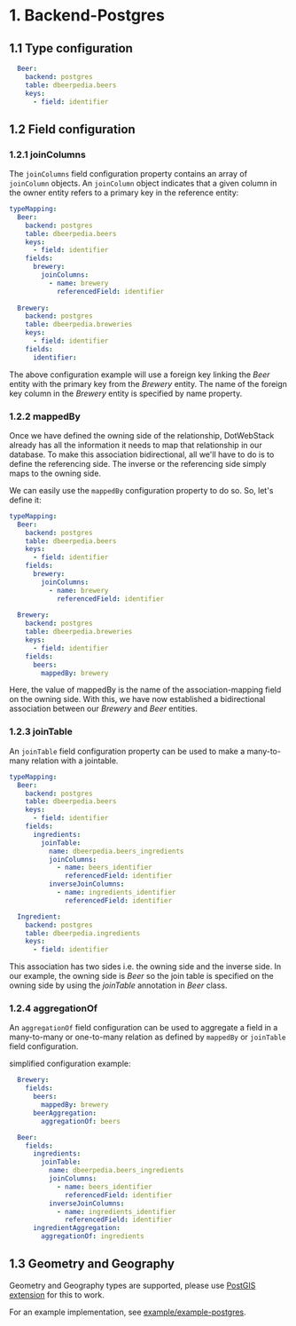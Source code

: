 # 1. Backend-Postgres

## 1.1 Type configuration

```yaml
  Beer:
    backend: postgres
    table: dbeerpedia.beers
    keys:
      - field: identifier
```

## 1.2 Field configuration

### 1.2.1 joinColumns

The `joinColumns` field configuration property contains an array of `joinColumn` objects. An `joinColumn` object indicates that a given column in the owner entity refers to a primary key in the reference entity:

```yaml
typeMapping:
  Beer:
    backend: postgres
    table: dbeerpedia.beers
    keys:
      - field: identifier
    fields:
      brewery:
        joinColumns:
          - name: brewery
            referencedField: identifier
            
  Brewery:
    backend: postgres
    table: dbeerpedia.breweries
    keys:
      - field: identifier
    fields:
      identifier:    
```
The above configuration example will use a foreign key linking the *Beer* entity with the primary key from the *Brewery* entity. The name of the foreign key column in the *Brewery* entity is specified by name property.

### 1.2.2 mappedBy

Once we have defined the owning side of the relationship, DotWebStack already has all the information it needs to map that relationship in our database. To make this association bidirectional, all we'll have to do is to define the referencing side. The inverse or the referencing side simply maps to the owning side.

We can easily use the `mappedBy` configuration property to do so. So, let's define it:
```yaml
typeMapping:
  Beer:
    backend: postgres
    table: dbeerpedia.beers
    keys:
      - field: identifier
    fields:
      brewery:
        joinColumns:
          - name: brewery
            referencedField: identifier
            
  Brewery:
    backend: postgres
    table: dbeerpedia.breweries
    keys:
      - field: identifier
    fields:
      beers:
        mappedBy: brewery
```
Here, the value of mappedBy is the name of the association-mapping field on the owning side. With this, we have now established a bidirectional association between our *Brewery* and *Beer* entities.

### 1.2.3 joinTable

An `joinTable` field configuration property can be used to make a many-to-many relation with a jointable. 

```yaml
typeMapping:
  Beer:
    backend: postgres
    table: dbeerpedia.beers
    keys:
      - field: identifier
    fields:
      ingredients:
        joinTable:
          name: dbeerpedia.beers_ingredients
          joinColumns:
            - name: beers_identifier
              referencedField: identifier
          inverseJoinColumns:
            - name: ingredients_identifier
              referencedField: identifier

  Ingredient:
    backend: postgres
    table: dbeerpedia.ingredients
    keys:
      - field: identifier
```
This association has two sides i.e. the owning side and the inverse side. In our example, the owning side is *Beer* so the join table is specified on the owning side by using the *joinTable* annotation in *Beer* class.

### 1.2.4 aggregationOf

An `aggregationOf` field configuration can be used to aggregate a field in a many-to-many or one-to-many relation as defined by `mappedBy` or `joinTable` field configuration.

simplified configuration example:
```yaml
  Brewery:
    fields:
      beers:
        mappedBy: brewery
      beerAggregation:
        aggregationOf: beers

  Beer:
    fields:
      ingredients:
        joinTable:
          name: dbeerpedia.beers_ingredients
          joinColumns:
            - name: beers_identifier
              referencedField: identifier
          inverseJoinColumns:
            - name: ingredients_identifier
              referencedField: identifier
      ingredientAggregation:
        aggregationOf: ingredients
```

## 1.3 Geometry and Geography 

Geometry and Geography types are supported, please use [PostGIS extension](https://postgis.net) for this to work.

For an example implementation, see [example/example-postgres](example/example-postgres).

